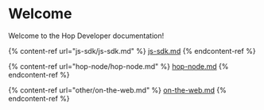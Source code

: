# Welcome

Welcome to the Hop Developer documentation!

{% content-ref url="js-sdk/js-sdk.md" %}
[js-sdk.md](js-sdk/js-sdk.md)
{% endcontent-ref %}

{% content-ref url="hop-node/hop-node.md" %}
[hop-node.md](hop-node/hop-node.md)
{% endcontent-ref %}

{% content-ref url="other/on-the-web.md" %}
[on-the-web.md](other/on-the-web.md)
{% endcontent-ref %}
